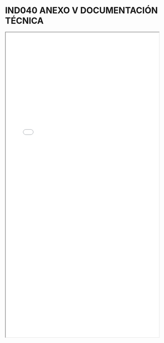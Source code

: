 
# IND040 ANEXO V DOCUMENTACIÓN TÉCNICA

<iframe src="../IND040 ANEXO V DOCUMENTACIÓN TÉCNICA.pdf" width="100%" height="1000px"></iframe>

